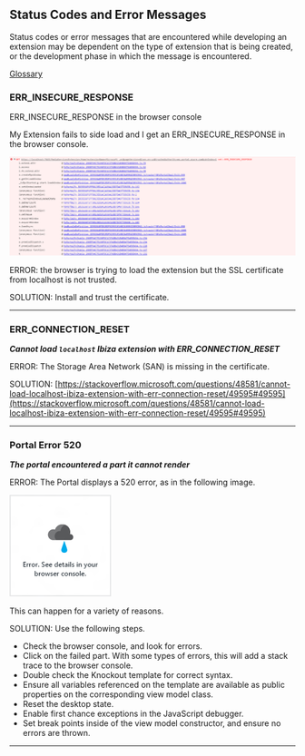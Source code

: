 <a name="status-codes-and-error-messages"></a>
## Status Codes and Error Messages
Status codes or error messages that are encountered while developing an extension may be dependent on the type of extension that is being created, or the development phase in which the message is encountered.

[Glossary](portalfx-extensions-status-codes-glossary.md)

<a name="status-codes-and-error-messages-err_insecure_response"></a>
### ERR_INSECURE_RESPONSE

ERR_INSECURE_RESPONSE in the browser console

My Extension fails to side load and I get an ERR_INSECURE_RESPONSE in the browser console.

![alt-text](../media/portalfx-testinprod/errinsecureresponse.png "ERR_INSECURE_RESPONSE Log")

ERROR: the browser is trying to load the extension but the SSL certificate from localhost is not trusted.

SOLUTION: Install and trust the certificate.

* * *

<a name="status-codes-and-error-messages-err_connection_reset"></a>
### ERR_CONNECTION_RESET

***Cannot load `localhost` Ibiza extension with ERR_CONNECTION_RESET***

ERROR: The Storage Area Network (SAN) is missing in the certificate.

SOLUTION: [https://stackoverflow.microsoft.com/questions/48581/cannot-load-localhost-ibiza-extension-with-err-connection-reset/49595#49595](https://stackoverflow.microsoft.com/questions/48581/cannot-load-localhost-ibiza-extension-with-err-connection-reset/49595#49595)

* * *

<a name="status-codes-and-error-messages-portal-error-520"></a>
### Portal Error 520

***The portal encountered a part it cannot render***

ERROR: The Portal displays a 520 error, as in the following image.

![alt-text](../media/portalfx-debugging/failure.png "Portal Error Message")

This can happen for a variety of reasons.

SOLUTION: Use the following steps.

* Check the browser console, and look for errors.
* Click on the failed part. With some types of errors, this will add a stack trace to the browser console.
* Double check the Knockout template for correct syntax.
* Ensure all variables referenced on the template are available as public properties on the corresponding view model class.
* Reset the desktop state.
* Enable first chance exceptions in the JavaScript debugger.
* Set break points inside of the view model constructor, and ensure no errors are thrown.

* * *
